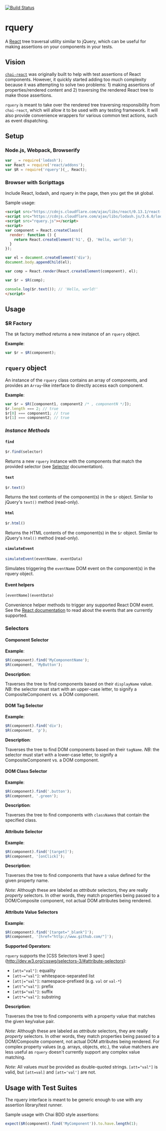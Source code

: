 [![Build Status](https://travis-ci.org/percyhanna/rquery.svg?branch=master)](https://travis-ci.org/percyhanna/rquery)

# rquery
A [React](http://facebook.github.io/react/) tree traversal utility similar to
jQuery, which can be useful for making assertions on your components in your
tests.

## Vision
[`chai-react`](https://github.com/percyhanna/chai-react/) was originally built
to help with test assertions of React components. However, it quickly started
adding too much complexity because it was attempting to solve two problems: 1)
making assertions of properties/rendered content and 2) traversing the rendered
React tree to make those assertions.

`rquery` is meant to take over the rendered tree traversing responsibility from
`chai-react`, which will allow it to be used with any testing framework. It will
also provide convenience wrappers for various common test actions, such as event
dispatching.

## Setup

### Node.js, Webpack, Browserify

```javascript
var _ = require('lodash');
var React = require('react/addons');
var $R = require('rquery')(_, React);
```

### Browser with Scripttags

Include React, lodash, and rquery in the page, then you get the `$R` global.

Sample usage:

```html
<script src="https://cdnjs.cloudflare.com/ajax/libs/react/0.13.1/react-with-addons.min.js"></script>
<script src="https://cdnjs.cloudflare.com/ajax/libs/lodash.js/3.6.0/lodash.min.js"></script>
<script src="rquery.js"></script>
<script>
var component = React.createClass({
  render: function () {
    return React.createElement('h1', {}, 'Hello, world!');
  }
});

var el = document.createElement('div');
document.body.appendChild(el);

var comp = React.render(React.createElement(component), el);

var $r = $R(comp);

console.log($r.text()); // 'Hello, world!'
</script>
```

## Usage

### $R Factory

The `$R` factory method returns a new instance of an `rquery` object.

**Example**:

```javascript
var $r = $R(component);
```

## `rquery` object

An instance of the `rquery` class contains an array of components, and provides
an `Array`-like interface to directly access each component.

**Example**:

```javascript
var $r = $R([component1, component2 /* , componentN */]);
$r.length === 2; // true
$r[0] === component1; // true
$r[1] === component2; // true
```

### *Instance Methods*

#### `find`

```javascript
$r.find(selector)
```

Returns a new `rquery` instance with the components that match the provided
selector (see [Selector](#selectors) documentation).

#### `text`

```javascript
$r.text()
```

Returns the text contents of the component(s) in the `$r` object. Similar to
jQuery's `text()` method (read-only).

#### `html`

```javascript
$r.html()
```

Returns the HTML contents of the component(s) in the `$r` object. Similar to
jQuery's `html()` method (read-only).

#### `simulateEvent`

```javascript
simulateEvent(eventName, eventData)
```

Simulates triggering the `eventName` DOM event on the component(s) in the rquery
object.

#### Event helpers

```javascript
[eventName](eventData)
```

Convenience helper methods to trigger any supported React DOM event. See the
[React documentation](http://facebook.github.io/react/docs/events.html) to read
about the events that are currently supported.

### Selectors

#### Component Selector

**Example**:

```javascript
$R(component).find('MyComponentName');
$R(component, 'MyButton');
```

**Description**:

Traverses the tree to find components based on their `displayName` value. *NB*:
the selector must start with an upper-case letter, to signify a
CompositeComponent vs. a DOM component.

#### DOM Tag Selector

**Example**:

```javascript
$R(component).find('div');
$R(component, 'p');
```

**Description**:

Traverses the tree to find DOM components based on their `tagName`. *NB*: the
selector must start with a lower-case letter, to signify a CompositeComponent
vs. a DOM component.

#### DOM Class Selector

**Example**:

```javascript
$R(component).find('.button');
$R(component, '.green');
```

**Description**:

Traverses the tree to find components with `className`s that contain the
specified class.

#### Attribute Selector

**Example**:

```javascript
$R(component).find('[target]');
$R(component, '[onClick]');
```

**Description**:

Traverses the tree to find components that have a value defined for the given
property name.

*Note:* Although these are labeled as *attribute* selectors, they are really
*property* selectors. In other words, they match properties being passed to a
DOM/Composite component, not actual DOM attributes being rendered.

#### Attribute Value Selectors

**Example**:

```javascript
$R(component).find('[target="_blank"]');
$R(component, '[href="http://www.github.com/"]');
```

**Supported Operators**:

`rquery` supports the [CSS Selectors level 3 spec]
(http://dev.w3.org/csswg/selectors-3/#attribute-selectors):

* `[att="val"]`: equality
* `[att~="val"]`: whitespace-separated list
* `[att|="val"]`: namespace-prefixed (e.g. `val` or `val-*`)
* `[att^="val"]`: prefix
* `[att$="val"]`: suffix
* `[att*="val"]`: substring

**Description**:

Traverses the tree to find components with a property value that matches the
given key/value pair.

*Note:* Although these are labeled as *attribute* selectors, they are really
*property* selectors. In other words, they match properties being passed to a
DOM/Composite component, not actual DOM attributes being rendered. For complex
property values (e.g. arrays, objects, etc.), the value matchers are less useful
as `rquery` doesn't currently support any complex value matching.

*Note:* All values *must* be provided as double-quoted strings. `[att="val"]` is
valid, but `[att=val]` and `[att='val']` are not.

## Usage with Test Suites

The rquery interface is meant to be generic enough to use with any assertion
library/test runner.

Sample usage with Chai BDD style assertions:

```javascript
expect($R(component).find('MyComponent')).to.have.length(1);
